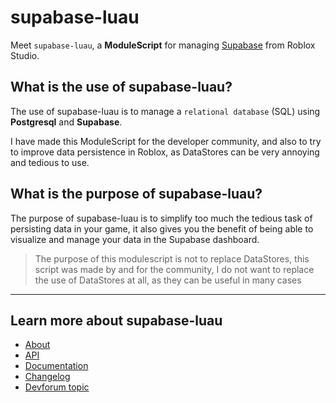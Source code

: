 # supabase-luau

Meet `supabase-luau`, a **ModuleScript** for managing [Supabase](https://supabase.com/) from Roblox Studio.

## What is the use of supabase-luau?

The use of supabase-luau is to manage a `relational database` (SQL) using **Postgresql** and **Supabase**.

I have made this ModuleScript for the developer community, and also to try to improve data persistence in Roblox, as DataStores can be very annoying and tedious to use.

## What is the purpose of supabase-luau?

The purpose of supabase-luau is to simplify too much the tedious task of persisting data in your game, it also gives you the benefit of being able to visualize and manage your data in the Supabase dashboard.

> The purpose of this modulescript is not to replace DataStores, this script was made by and for the community, I do not want to replace the use of DataStores at all, as they can be useful in many cases

---

## Learn more about supabase-luau

- [About](./about.md)
- [API](./api/supabase.md)
- [Documentation](./documentation/installing-supabase-luau.md)
- [Changelog](./changelog.md)
- [Devforum topic](https://devforum.roblox.com/t/supabase-luau-providing-luau-with-powerful-tools/2708530)
